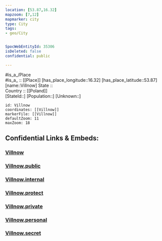 ```yaml
---
location: [53.87,16.32] 
mapzoom: [7,12] 
mapmarker: city 
type: City
tags:
- geo/City


SpocWebEntityId: 35306
isDeleted: false
confidential: public

---
```

#is_a_/Place  
#is_a_ :: [[Place]] 
[has_place_longitude::16.32] 
[has_place_latitude::53.87] 
[name::Villnow] 
State ::  
Country :: [[Poland]]  
[StateId::] 
[Population::] 
[Unknown::] 


```leaflet
id: Villnow
coordinates: [[Villnow]] 
markerFile: [[Villnow]] 
defaultZoom: 11 
maxZoom: 18
```


## Confidential Links & Embeds: 

### [Villnow](/_Standards/Earth/Continent/Europe/Europe~East/Poland/Provinces~Poland/West_Pomeranian/City/Villnow.md) 

### [Villnow.public](/_public/Earth/Continent/Europe/Europe~East/Poland/Provinces~Poland/West_Pomeranian/City/Villnow.public.md) 

### [Villnow.internal](/_internal/Earth/Continent/Europe/Europe~East/Poland/Provinces~Poland/West_Pomeranian/City/Villnow.internal.md) 

### [Villnow.protect](/_protect/Earth/Continent/Europe/Europe~East/Poland/Provinces~Poland/West_Pomeranian/City/Villnow.protect.md) 

### [Villnow.private](/_private/Earth/Continent/Europe/Europe~East/Poland/Provinces~Poland/West_Pomeranian/City/Villnow.private.md) 

### [Villnow.personal](/_personal/Earth/Continent/Europe/Europe~East/Poland/Provinces~Poland/West_Pomeranian/City/Villnow.personal.md) 

### [Villnow.secret](/_secret/Earth/Continent/Europe/Europe~East/Poland/Provinces~Poland/West_Pomeranian/City/Villnow.secret.md)


